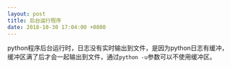 ```yaml
---
layout: post
title: 后台运行程序
date: 2018-10-30 17:04:00 +0800
---
```


python程序后台运行时，日志没有实时输出到文件，是因为python日志有缓冲，缓冲区满了后才会一起输出到文件，通过`python -u`参数可以不使用缓冲区。